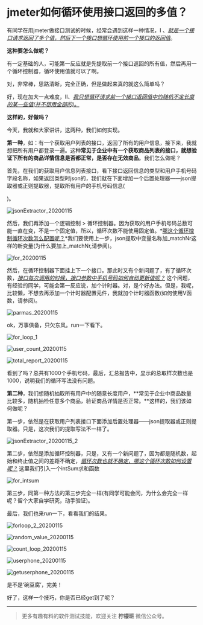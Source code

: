 # jmeter如何循环使用接口返回的多值？

有同学在用jmeter做接口测试的时候，经常会遇到这样一种情况，Ⅰ 、<u>*就是一个接口请求返回了多个值，然后下一个接口想循环使用前一个接口的返回值*</u>。

**这种要怎么做呢？**

有一定基础的人，可能第一反应就是先提取前一个接口返回的所有值，然后再用一个循环控制器，循环使用值就可以了啊。

对，非常棒，思路清晰，完全正确，但是做起来真的就这么简单吗？

好，现在加大一点难度，Ⅱ、<u>*我只想循环请求前一个接口返回值中的随机不定长度的某一些值(并不想用全部的)。*</u>

**这样的，好做吗？**

今天，我就和大家讲讲，这两种，我们如何实现。

**第一种**，如：有一个获取用户列表的接口，返回了所有的用户信息，接下来，我就想把所有用户都登录一遍。这种**常见于企业中有一个获取商品列表的接口，就想验证下所有的商品详情信息是否都正常，是否存在无效商品**。我们怎么做呢？

首先，在我们的获取用户信息列表接口，看下接口返回信息的类型和用户手机号码字段名称，如果返回类型时json的，我们就在下面增加一个后置处理器——json提取器或正则提取器，提取所有用户的手机号码信息(

[至于json提取器如何提取所有值，请参阅]: http://www.lemfix.com/topics/965	"jmeter 鲜为人知的 jsonpath 用法"

)。

![jsonExtractor_20200115](image/jsonExtractor_20200115.png)

然后，我们再添加一个逻辑控制 > 循环控制器。因为获取的用户手机号码总数可能一直在变，不是一个固定值，所以，循环次数不能使用固定值。*<u>哪这个循环控制循环次数怎么配置呢？</u>*我们要使用上一步，json提取中变量名称加\_matchNr这样的新变量(为什么要加上\_matchNr,请参阅)。

![for_20200115](image/for_20200115.png)

然后，在循环控制器下面挂上下一个接口。那此时又有个新问题了，有了循环次数，<u>*接口每次调用的时候，接口参数中手机号码如何自动更新值呢？*</u> 这个问题，有经验的同学，可能会第一反应说，加个计时器。对，是个好办法。但是，我呢，比较懒，不想去再添加一个计时器配置元件，我就加个计时器函数(如何使用V函数，请参阅)。

![parmas_20200115](image/parmas_20200115.png)

ok，万事俱备，只欠东风。run一下看下。

![for_loop_1](image/for_loop_1.gif)

![user_count_20200115](image/user_count_20200115.png)

![total_report_20200115](image/total_report_20200115.png)

看到了吗？总共有1000个手机号码，最后，汇总报告中，显示的总取样次数也是1000，说明我们的循环写法没有问题。

**第二种**，我们想随机抽取所有用户中的随意长度用户，**常见于企业中商品数量比较多，随机抽检任意多个商品，验证商品详情是否正常。**这样的，我们该如何做呢？

第一步，依然是在获取用户列表接口下面添加后置处理器——json提取器或正则提取器。只是，这次我们的提取写法不一样了。

![jsonExtractor_20200115_2](image/jsonExtractor_20200115_2.png)

第二步，依然是添加循环控制器，只是，又有一个新问题了，因为都是随机数，起始和终止值之间的差距不确定，<u>*循环次数也就不确定，哪这个循环次数如何设置呢？*</u> 这里我们引入一个intSum求和函数

![for_intsum](image/for_intsum.png)

第三步，同第一种方法的第三步完全一样(有同学可能会问，为什么会完全一样呢？留个大家自学研究，动手验证)。

最后，我们也来run一下，看看我们的结果。

![forloop_2_20200115](image/forloop_2_20200115.gif)

![random_value_20200115](image/random_value_20200115.png)

![count_loop_20200115](image/count_loop_20200115.png)

![userphone_20200115](image/userphone_20200115.png)

![getuserphone_20200115](image/getuserphone_20200115.png)

是不是‘碗豆腐’，完美！

好了，这样一个技巧，你是否已经get到了呢？

---
> 更多有趣有料的软件测试技能，欢迎关注 **柠檬班** 微信公众号。